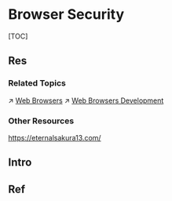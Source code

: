 # Browser Security

[TOC]



## Res
### Related Topics
↗ [Web Browsers](../../../../🔑%20CS%20Core/🧰%20Generic%20Tools%20&%20Projects/🔍%20Web%20Browsers%20&%20Searching/Web%20Browsers.md)
↗ [Web Browsers Development](../../../../Software%20Engineering/Desktop%20&%20Monolithic%20Application%20Development/Web%20Browsers%20Development/Web%20Browsers%20Development.md)


### Other Resources
https://eternalsakura13.com/




## Intro


## Ref

